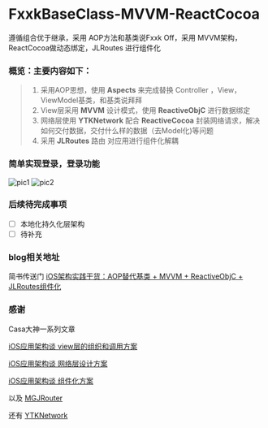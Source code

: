 # FxxkBaseClass-MVVM-ReactCocoa
遵循组合优于继承，采用 AOP方法和基类说Fxxk Off，采用 MVVM架构，ReactCocoa做动态绑定，JLRoutes 进行组件化

### 概览：主要内容如下：
> 1. 采用AOP思想，使用 __Aspects__  来完成替换 Controller ，View，ViewModel基类，和基类说拜拜
> 2. View层采用 __MVVM__ 设计模式，使用 __ReactiveObjC__ 进行数据绑定
> 3. 网络层使用 __YTKNetwork__ 配合 __ReactiveCocoa__  封装网络请求，解决如何交付数据，交付什么样的数据（去Model化)等问题
> 4. 采用 __JLRoutes__ 路由 对应用进行组件化解耦


### 简单实现登录，登录功能

![pic1](https://github.com/madaoCN/FxxkBaseClass-MVVM-ReactiveObjc/blob/master/image_1.jpeg)
![pic2](https://github.com/madaoCN/FxxkBaseClass-MVVM-ReactiveObjc/blob/master/image_2.jpeg)

### 后续待完成事项
- [ ] 本地化持久化层架构
- [ ] 待补充

### blog相关地址
简书传送门 [iOS架构实践干货：AOP替代基类 + MVVM + ReactiveObjC + JLRoutes组件化](http://www.jianshu.com/p/921dd65e79cb)

### 感谢

Casa大神一系列文章

[iOS应用架构谈 view层的组织和调用方案](https://casatwy.com/iosying-yong-jia-gou-tan-viewceng-de-zu-zhi-he-diao-yong-fang-an.html)

[iOS应用架构谈 网络层设计方案](https://casatwy.com/iosying-yong-jia-gou-tan-wang-luo-ceng-she-ji-fang-an.html)

[iOS应用架构谈 组件化方案](https://casatwy.com/iOS-Modulization.html)

以及
[MGJRouter](https://github.com/meili/MGJRouter)

还有
[YTKNetwork](https://github.com/yuantiku/YTKNetwork)



